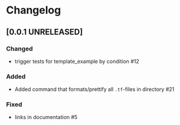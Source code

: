 # Changelog

## [0.0.1 UNRELEASED]


### Changed

- trigger tests for template_example by condition #12

### Added

- Added command that formats/prettify all `.tf`-files in directory #21

### Fixed

- links in documentation #5
